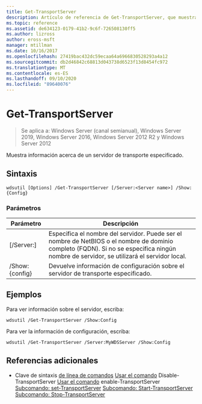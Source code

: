 ```yaml
---
title: Get-TransportServer
description: Artículo de referencia de Get-TransportServer, que muestra información sobre un servidor de transporte especificado.
ms.topic: reference
ms.assetid: de634123-0179-41b2-9c6f-726508130ff5
ms.author: lizross
author: eross-msft
manager: mtillman
ms.date: 10/16/2017
ms.openlocfilehash: 27419bac432dc59ecaa64a6966830528293a4a12
ms.sourcegitcommit: db2d46842c68813d043738d6523f13d8454fc972
ms.translationtype: MT
ms.contentlocale: es-ES
ms.lasthandoff: 09/10/2020
ms.locfileid: "89640076"
---
```

# <a name="get-transportserver"></a>Get-TransportServer

> Se aplica a: Windows Server (canal semianual), Windows Server 2019, Windows Server 2016, Windows Server 2012 R2 y Windows Server 2012

Muestra información acerca de un servidor de transporte especificado.

## <a name="syntax"></a>Sintaxis
```
wdsutil [Options] /Get-TransportServer [/Server:<Server name>] /Show:{Config}
```
### <a name="parameters"></a>Parámetros
|Parámetro|Descripción|
|-------|--------|
|[/Server:<Server name>]|Especifica el nombre del servidor. Puede ser el nombre de NetBIOS o el nombre de dominio completo (FQDN). Si no se especifica ningún nombre de servidor, se utilizará el servidor local.|
|/Show: {config}|Devuelve información de configuración sobre el servidor de transporte especificado.|
## <a name="examples"></a>Ejemplos
Para ver información sobre el servidor, escriba:
```
wdsutil /Get-TransportServer /Show:Config
```
Para ver la información de configuración, escriba:
```
wdsutil /Get-TransportServer /Server:MyWDSServer /Show:Config
```
## <a name="additional-references"></a>Referencias adicionales
- Clave de sintaxis [de línea de comandos](command-line-syntax-key.md) 
 [Usar el comando](using-the-disable-transportserver-command.md) 
 Disable-TransportServer [Usar el comando](using-the-enable-transportserver-command.md) 
 enable-TransportServer [Subcomando: set-TransportServer](subcommand-set-transportserver.md) 
 [Subcomando: Start-TransportServer](subcommand-start-transportserver.md) 
 [Subcomando: Stop-TransportServer](subcommand-stop-transportserver.md)
